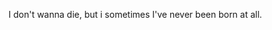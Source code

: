 I don't wanna die, but i sometimes I've never been born at all.

<!---
DarkKnight8247/DarkKnight8247 is a ✨ special ✨ repository because its `README.md` (this file) appears on your GitHub profile.
You can click the Preview link to take a look at your changes.
--->
